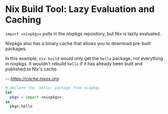 Nix Build Tool: Lazy Evaluation and Caching
===

<!-- column_layout: [2, 1] -->

<!-- column: 0 -->

<!-- pause -->

`import <nixpkgs>` pulls in the nixpkgs repository, but Nix is lazily evaluated.

<!-- pause -->

Nixpkgs also has a binary cache that allows you to download pre-built packages.

<!-- pause -->

In this example, `nix-build` would only get the `hello` package, not everything in nixpkgs.
It wouldn't rebuild `hello` if it has already been built and published to Nix's cache.

-- _https://cache.nixos.org_

<!-- column: 1 -->

```nix
# declare the `hello` package from nixpkgs
let
  pkgs = import <nixpkgs>;
in
  pkgs.hello
```

<!--
speaker_note: |
  it's worth noting that nix is lazily evaluated
  =====
  when you `import <nixpkgs>`, you're importing the entirety of the nixpkgs repository
  but you're not downloading/building/installing everything from nixpkgs
  only the things that are referenced by your nix expressions are actually evaluated
  =====
  nixpkgs also utilizes a cache
  most things in nixpkgs have already been built and put into a binary cache
  so the nix client will download from the cache when it can
  =====
  in this example, we're only using `hello` from nixpkgs, so only that will be built or downloaded
-->

<!-- end_slide -->
